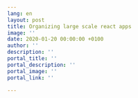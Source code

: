 ```yaml
---
lang: en
layout: post
title: Organizing large scale react apps
image: ''
date: 2020-01-20 00:00:00 +0100
author: ''
description: ''
portal_title: ''
portal_description: ''
portal_image: ''
portal_link: ''

---
```


